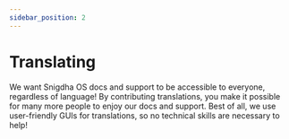 ```yaml
---
sidebar_position: 2
---
```

# Translating

We want Snigdha OS docs and support to be accessible to everyone, regardless of language! By contributing translations, you make it possible for many more people to enjoy our docs and support. Best of all, we use user-friendly GUIs for translations, so no technical skills are necessary to help!

